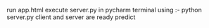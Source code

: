 run app.html 
execute server.py in pycharm terminal using :- python server.py
client and server are ready
predict
